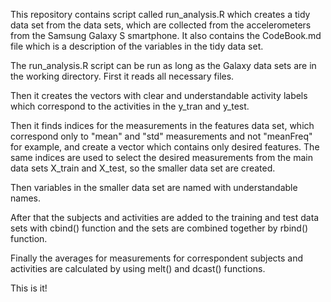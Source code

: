 This repository contains script called run_analysis.R which creates a tidy data set from the data sets, which are collected from the accelerometers from the Samsung Galaxy S smartphone. It also contains the CodeBook.md file which is a description of the variables in the tidy data set.

The run_analysis.R script can be run as long as the Galaxy data sets are in the working directory. First it reads all necessary files. 

Then it creates the vectors with clear and understandable activity labels which correspond to the activities in the y_tran and y_test.

Then it finds indices for the measurements in the features data set, which correspond only to "mean" and "std" measurements and not "meanFreq" for example, and create a vector which contains only desired features. The same indices are used to select the desired measurements from the main data sets X_train and X_test, so the smaller data set are created. 
 
Then variables in the smaller data set are named with understandable names.

After that the subjects and activities are added to the training and test data sets with cbind() function and the sets are combined together by rbind() function. 

Finally the averages for measurements for correspondent subjects and activities are calculated by using melt() and dcast() functions.  

This is it!
